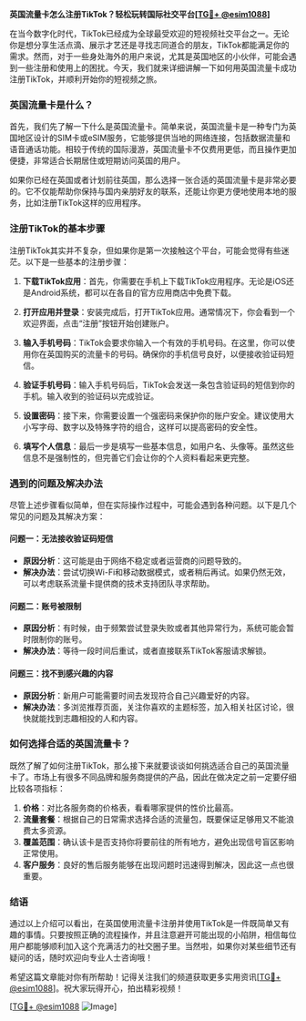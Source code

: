 **英国流量卡怎么注册TikTok？轻松玩转国际社交平台[[TG💪+ @esim1088](https://t.me/s/esim1088)]**

在当今数字化时代，TikTok已经成为全球最受欢迎的短视频社交平台之一。无论你是想分享生活点滴、展示才艺还是寻找志同道合的朋友，TikTok都能满足你的需求。然而，对于一些身处海外的用户来说，尤其是英国地区的小伙伴，可能会遇到一些注册和使用上的困扰。今天，我们就来详细讲解一下如何用英国流量卡成功注册TikTok，并顺利开始你的短视频之旅。

### 英国流量卡是什么？

首先，我们先了解一下什么是英国流量卡。简单来说，英国流量卡是一种专门为英国地区设计的SIM卡或eSIM服务，它能够提供当地的网络连接，包括数据流量和语音通话功能。相较于传统的国际漫游，英国流量卡不仅费用更低，而且操作更加便捷，非常适合长期居住或短期访问英国的用户。

如果你已经在英国或者计划前往英国，那么选择一张合适的英国流量卡是非常必要的。它不仅能帮助你保持与国内亲朋好友的联系，还能让你更方便地使用本地的服务，比如注册TikTok这样的应用程序。

### 注册TikTok的基本步骤

注册TikTok其实并不复杂，但如果你是第一次接触这个平台，可能会觉得有些迷茫。以下是一些基本的注册步骤：

1. **下载TikTok应用**：首先，你需要在手机上下载TikTok应用程序。无论是iOS还是Android系统，都可以在各自的官方应用商店中免费下载。

2. **打开应用并登录**：安装完成后，打开TikTok应用。通常情况下，你会看到一个欢迎界面，点击“注册”按钮开始创建账户。

3. **输入手机号码**：TikTok会要求你输入一个有效的手机号码。在这里，你可以使用你在英国购买的流量卡的号码。确保你的手机信号良好，以便接收验证码短信。

4. **验证手机号码**：输入手机号码后，TikTok会发送一条包含验证码的短信到你的手机。输入收到的验证码以完成验证。

5. **设置密码**：接下来，你需要设置一个强密码来保护你的账户安全。建议使用大小写字母、数字以及特殊字符的组合，这样可以提高密码的安全性。

6. **填写个人信息**：最后一步是填写一些基本信息，如用户名、头像等。虽然这些信息不是强制性的，但完善它们会让你的个人资料看起来更完整。

### 遇到的问题及解决办法

尽管上述步骤看似简单，但在实际操作过程中，可能会遇到各种问题。以下是几个常见的问题及其解决方案：

#### 问题一：无法接收验证码短信

- **原因分析**：这可能是由于网络不稳定或者运营商的问题导致的。
- **解决办法**：尝试切换Wi-Fi和移动数据模式，或者稍后再试。如果仍然无效，可以考虑联系流量卡提供商的技术支持团队寻求帮助。

#### 问题二：账号被限制

- **原因分析**：有时候，由于频繁尝试登录失败或者其他异常行为，系统可能会暂时限制你的账号。
- **解决办法**：等待一段时间后重试，或者直接联系TikTok客服请求解锁。

#### 问题三：找不到感兴趣的内容

- **原因分析**：新用户可能需要时间去发现符合自己兴趣爱好的内容。
- **解决办法**：多浏览推荐页面，关注你喜欢的主题标签，加入相关社区讨论，很快就能找到志趣相投的人和内容。

### 如何选择合适的英国流量卡？

既然了解了如何注册TikTok，那么接下来就要谈谈如何挑选适合自己的英国流量卡了。市场上有很多不同品牌和服务商提供的产品，因此在做决定之前一定要仔细比较各项指标：

1. **价格**：对比各服务商的价格表，看看哪家提供的性价比最高。
2. **流量套餐**：根据自己的日常需求选择合适的流量包，既要保证足够用又不能浪费太多资源。
3. **覆盖范围**：确认该卡是否支持你将要前往的所有地方，避免出现信号盲区影响正常使用。
4. **客户服务**：良好的售后服务能够在出现问题时迅速得到解决，因此这一点也很重要。

### 结语

通过以上介绍可以看出，在英国使用流量卡注册并使用TikTok是一件既简单又有趣的事情。只要按照正确的流程操作，并且注意避开可能出现的小陷阱，相信每位用户都能够顺利加入这个充满活力的社交圈子里。当然啦，如果你对某些细节还有疑问的话，随时欢迎向专业人士咨询哦！

希望这篇文章能对你有所帮助！记得关注我们的频道获取更多实用资讯[[TG💪+ @esim1088](https://t.me/s/esim1088)]。祝大家玩得开心，拍出精彩视频！

[[TG💪+ @esim1088](https://t.me/s/esim1088) ![Image](https://i.postimg.cc/4NQfJmqS/Snipaste-2025-05-13-00-14-12.png)]